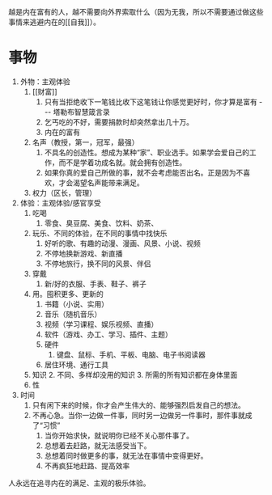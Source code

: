 越是内在富有的人，越不需要向外界索取什么（因为无我，所以不需要通过做这些事情来逃避内在的[[自我]]）。
# 事物
1. 外物：主观体验
	1. [[财富]] 
		1. 只有当拒绝收下一笔钱比收下这笔钱让你感觉更好时，你才算是富有 --- 塔勒布智慧箴言录
		2. 乞丐吃的不好，需要捐款时却突然拿出几十万。
		3. 内在的富有
	2. 名声（教授，第一，冠军，最强）
		1. 不具名的创造性。想成为某种“家”、职业选手。如果学会爱自己的工作，而不是学着功成名就。就会拥有创造性。
		2. 如果你真的爱自己所做的事，就不会考虑能否出名。正是因为不喜欢，才会渴望名声能带来满足。
	3. 权力（区长，管理）
2. 体验：主观体验/感官享受
	1. 吃喝
		1. 零食、臭豆腐、美食、饮料、奶茶、
	3. 玩乐、不同的体验，在不同的事情中找快乐
		1. 好听的歌、有趣的动漫、漫画、风景、小说、视频
		2. 不停地换新游戏、新直播
		3. 不停地旅行，换不同的风景、伴侣
	4. 穿戴
		1. 新/好的衣服、手表、鞋子、裤子
	5. 用。囤积更多、更新的
		1. 书籍（小说、实用）
		2. 音乐（随机音乐）
		3. 视频（学习课程、娱乐视频、直播）
		4. 软件（游戏、办工、学习、插件、主题）
		5. 硬件
			1. 键盘、鼠标、手机、平板、电脑、电子书阅读器
		6. 居住环境、通行工具
	6. 知识
		2. 不同、多样却没用的知识
		3. 所需的所有知识都在身体里面
	7. 性
3. 时间
	1. 只有闲下来的时候，你才会产生伟大的、能够强烈启发自己的想法。
	2. 不再心急。当你一边做一件事，同时另一边做另一件事时，那件事就成了“习惯”
		1. 当你开始求快，就说明你已经不关心那件事了。
		2. 总想着去赶路，就无法感受当下。
		3. 总想着同时做更多的事，就无法在事情中变得更好。
		4. 不再疯狂地赶路、提高效率

人永远在追寻内在的满足、主观的极乐体验。